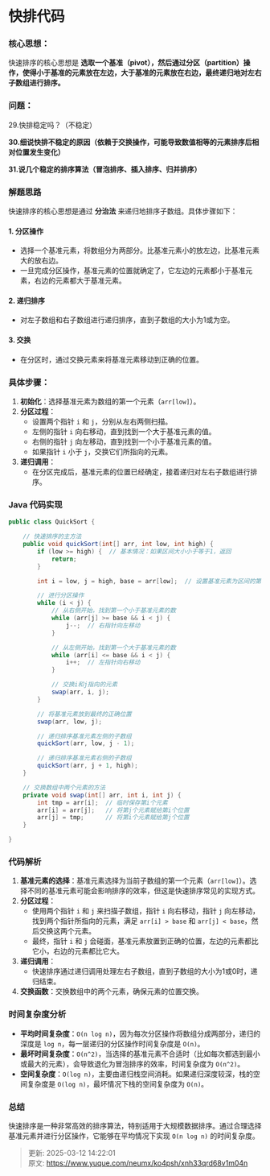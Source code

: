 # 快排代码

### 核心思想：
 快速排序的核心思想是 **选取一个基准（pivot），然后通过分区（partition）操作，使得小于基准的元素放在左边，大于基准的元素放在右边，最终递归地对左右子数组进行排序。**

### 问题：
29.快排稳定吗？（不稳定）

**30.细说快排不稳定的原因（依赖于交换操作，可能导致数值相等的元素排序后相对位置发生变化）**

**31.说几个稳定的排序算法（冒泡排序、插入排序、归并排序）**

### 解题思路
快速排序的核心思想是通过 **分治法** 来递归地排序子数组。具体步骤如下：

#### 1. 分区操作
+ 选择一个基准元素，将数组分为两部分。比基准元素小的放左边，比基准元素大的放右边。
+ 一旦完成分区操作，基准元素的位置就确定了，它左边的元素都小于基准元素，右边的元素都大于基准元素。

#### 2. 递归排序
+ 对左子数组和右子数组进行递归排序，直到子数组的大小为1或为空。

#### 3. 交换
+ 在分区时，通过交换元素来将基准元素移动到正确的位置。

### 具体步骤：
1. **初始化**：选择基准元素为数组的第一个元素（`arr[low]`）。
2. **分区过程**：
    - 设置两个指针 `i` 和 `j`，分别从左右两侧扫描。
    - 左侧的指针 `i` 向右移动，直到找到一个大于基准元素的值。
    - 右侧的指针 `j` 向左移动，直到找到一个小于基准元素的值。
    - 如果指针 `i` 小于 `j`，交换它们所指向的元素。
3. **递归调用**：
    - 在分区完成后，基准元素的位置已经确定，接着递归对左右子数组进行排序。

### Java 代码实现
```java
public class QuickSort {

    // 快速排序的主方法
    public void quickSort(int[] arr, int low, int high) {
        if (low >= high) {  // 基本情况：如果区间大小小于等于1，返回
            return;
        }

        int i = low, j = high, base = arr[low];  // 设置基准元素为区间的第一个元素

        // 进行分区操作
        while (i < j) {
            // 从右侧开始，找到第一个小于基准元素的数
            while (arr[j] >= base && i < j) {
                j--;  // 右指针向左移动
            }

            // 从左侧开始，找到第一个大于基准元素的数
            while (arr[i] <= base && i < j) {
                i++;  // 左指针向右移动
            }

            // 交换i和j指向的元素
            swap(arr, i, j);
        }

        // 将基准元素放到最终的正确位置
        swap(arr, low, j);

        // 递归排序基准元素左侧的子数组
        quickSort(arr, low, j - 1);

        // 递归排序基准元素右侧的子数组
        quickSort(arr, j + 1, high);
    }

    // 交换数组中两个元素的方法
    private void swap(int[] arr, int i, int j) {
        int tmp = arr[i];  // 临时保存第i个元素
        arr[i] = arr[j];   // 将第j个元素赋给第i个位置
        arr[j] = tmp;      // 将第i个元素赋给第j个位置
    }

}
```

### 代码解析
1. **基准元素的选择**：基准元素选择为当前子数组的第一个元素（`arr[low]`）。选择不同的基准元素可能会影响排序的效率，但这是快速排序常见的实现方式。
2. **分区过程**：
    - 使用两个指针 `i` 和 `j` 来扫描子数组，指针 `i` 向右移动，指针 `j` 向左移动，找到两个指针所指向的元素，满足 `arr[i] > base` 和 `arr[j] < base`，然后交换这两个元素。
    - 最终，指针 `i` 和 `j` 会碰面，基准元素放置到正确的位置，左边的元素都比它小，右边的元素都比它大。
3. **递归调用**：
    - 快速排序通过递归调用处理左右子数组，直到子数组的大小为1或0时，递归结束。
4. **交换函数**：交换数组中的两个元素，确保元素的位置交换。

### 时间复杂度分析
+ **平均时间复杂度**：`O(n log n)`，因为每次分区操作将数组分成两部分，递归的深度是 `log n`，每一层递归的分区操作时间复杂度是 `O(n)`。
+ **最坏时间复杂度**：`O(n^2)`，当选择的基准元素不合适时（比如每次都选到最小或最大的元素），会导致退化为冒泡排序的效率，时间复杂度为 `O(n^2)`。
+ **空间复杂度**：`O(log n)`，主要由递归栈空间消耗。如果递归深度较深，栈的空间复杂度是 `O(log n)`，最坏情况下栈的空间复杂度为 `O(n)`。

### 总结
快速排序是一种非常高效的排序算法，特别适用于大规模数据排序。通过合理选择基准元素并进行分区操作，它能够在平均情况下实现 `O(n log n)` 的时间复杂度。



> 更新: 2025-03-12 14:22:01  
> 原文: <https://www.yuque.com/neumx/ko4psh/xnh33qrd68v1m04n>
